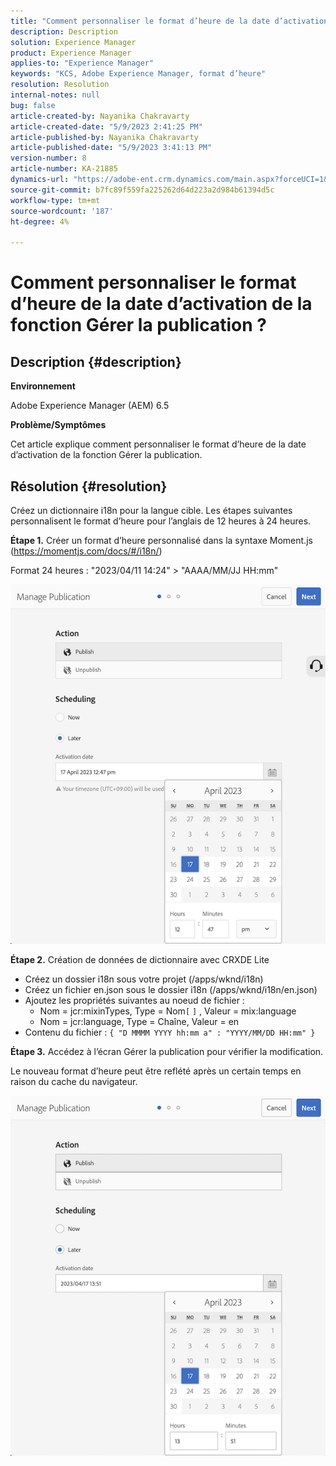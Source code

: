 ```yaml
---
title: "Comment personnaliser le format d’heure de la date d’activation de la fonction Gérer la publication ?"
description: Description
solution: Experience Manager
product: Experience Manager
applies-to: "Experience Manager"
keywords: "KCS, Adobe Experience Manager, format d’heure"
resolution: Resolution
internal-notes: null
bug: false
article-created-by: Nayanika Chakravarty
article-created-date: "5/9/2023 2:41:25 PM"
article-published-by: Nayanika Chakravarty
article-published-date: "5/9/2023 3:41:13 PM"
version-number: 8
article-number: KA-21885
dynamics-url: "https://adobe-ent.crm.dynamics.com/main.aspx?forceUCI=1&pagetype=entityrecord&etn=knowledgearticle&id=ceaf3091-77ee-ed11-8849-6045bd006079"
source-git-commit: b7fc89f559fa225262d64d223a2d984b61394d5c
workflow-type: tm+mt
source-wordcount: '187'
ht-degree: 4%

---
```


# Comment personnaliser le format d’heure de la date d’activation de la fonction Gérer la publication ?

## Description {#description}


<b>Environnement</b>

Adobe Experience Manager (AEM) 6.5

<b>Problème/Symptômes</b>

Cet article explique comment personnaliser le format d’heure de la date d’activation de la fonction Gérer la publication.


## Résolution {#resolution}


Créez un dictionnaire i18n pour la langue cible. Les étapes suivantes personnalisent le format d’heure pour l’anglais de 12 heures à 24 heures.

<b>Étape 1.</b> Créer un format d’heure personnalisé dans la syntaxe Moment.js (https://momentjs.com/docs/#/i18n/)

Format 24 heures : &quot;2023/04/11 14:24&quot; > &quot;AAAA/MM/JJ HH:mm&quot;

![](assets/d14c64e9-53de-ed11-a7c7-6045bd006268.png)

<b>Étape 2.</b> Création de données de dictionnaire avec CRXDE Lite

- Créez un dossier i18n sous votre projet (/apps/wknd/i18n)
- Créez un fichier en.json sous le dossier i18n (/apps/wknd/i18n/en.json)
- Ajoutez les propriétés suivantes au noeud de fichier :
   - Nom = jcr:mixinTypes, Type = Nom`[` `]` , Valeur = mix:language
   - Nom = jcr:language, Type = Chaîne, Valeur = en
- Contenu du fichier : `{ "D MMMM YYYY hh:mm a" : "YYYY/MM/DD HH:mm" }`


<b>Étape 3.</b> Accédez à l’écran Gérer la publication pour vérifier la modification.

Le nouveau format d’heure peut être reflété après un certain temps en raison du cache du navigateur.

![](assets/25f363ef-53de-ed11-a7c7-6045bd006268.png)

